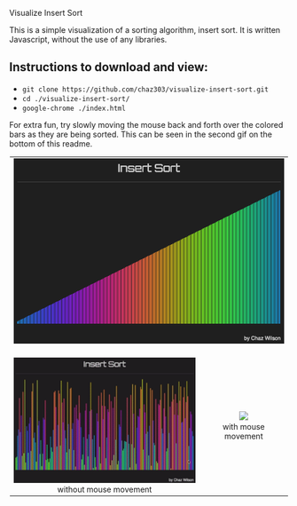  Visualize Insert Sort

This is a simple visualization of a sorting algorithm, insert sort. It is written Javascript, without the use of any libraries.

## Instructions to download and view:

* `git clone https://github.com/chaz303/visualize-insert-sort.git`
* `cd ./visualize-insert-sort/`
* `google-chrome ./index.html`

For extra fun, try slowly moving the mouse back and forth over the colored bars as they are being sorted. This can be seen in the second gif on the bottom of this readme.

<table width="width:100%" style="border: 1px solid transparent">
 <tr><td colspan="2">
<img src="./img/insertsort.png"><br><br>
 </td></tr>
  <tr>
   <td align="center"><img src="./img/insertsort1.gif"><br>without mouse movement</td>
   <td align="center"><img src="./img/insertsort2.gif"><br>with mouse movement</td>
   <tr>
 </table>
</div>

